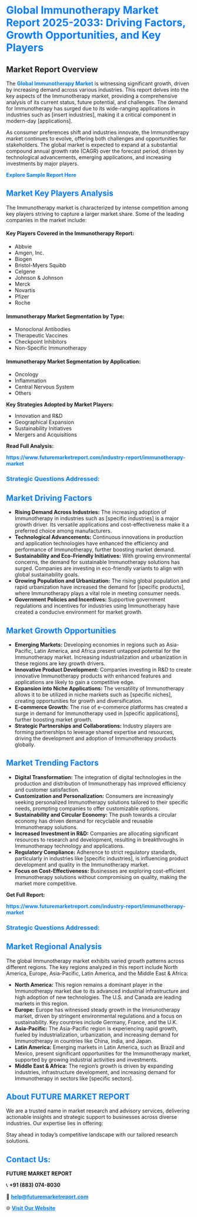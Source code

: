 <h1 style="color: #007BFF;">Global Immunotherapy Market Report 2025-2033: Driving Factors, Growth Opportunities, and Key Players</h1>

<section id="overview">
<h2>Market Report Overview</h2>
<p>The <a href="https://www.futuremarketreport.com/industry-report/immunotherapy-market" style="color: #007BFF; text-decoration: none;"><strong>Global Immunotherapy Market</strong></a> is witnessing significant growth, driven by increasing demand across various industries. This report delves into the key aspects of the Immunotherapy market, providing a comprehensive analysis of its current status, future potential, and challenges. The demand for Immunotherapy has surged due to its wide-ranging applications in industries such as [insert industries], making it a critical component in modern-day [applications].</p>
<p>As consumer preferences shift and industries innovate, the Immunotherapy market continues to evolve, offering both challenges and opportunities for stakeholders. The global market is expected to expand at a substantial compound annual growth rate (CAGR) over the forecast period, driven by technological advancements, emerging applications, and increasing investments by major players.</p>
</section>

<section id="overview">
<p><a href="https://www.futuremarketreport.com/request-sample/reportId=97890" style="color: #007BFF; text-decoration: none;"><strong>Explore Sample Report Here</strong></a></p>
</section>

<section id="key-players">
<h2 style="color: #007BFF;">Market Key Players Analysis</h2>
<p>The Immunotherapy market is characterized by intense competition among key players striving to capture a larger market share. Some of the leading companies in the market include:</p>
<h4>Key Players Covered in the Immunotherapy Report:</h4>
<ul><li>Abbvie</li><li>Amgen, Inc.</li><li>Biogen</li><li>Bristol-Myers Squibb</li><li>Celgene</li><li>Johnson &amp; Johnson</li><li>Merck</li><li>Novartis</li><li>Pfizer</li><li>Roche</li></ul>
<h4>Immunotherapy Market Segmentation by Type:</h4>
<ul><li>Monoclonal Antibodies</li><li>Therapeutic Vaccines</li><li>Checkpoint Inhibitors</li><li>Non-Specific Immunotherapy</li></ul>

<h4>Immunotherapy Market Segmentation by Application:</h4>
<ul><li>Oncology</li><li>Inflammation</li><li>Central Nervous System</li><li>Others</li></ul>
<p><strong>Key Strategies Adopted by Market Players:</strong></p>
<ul>
<li>Innovation and R&D</li>
<li>Geographical Expansion</li>
<li>Sustainability Initiatives</li>
<li>Mergers and Acquisitions</li>
</ul>
</section>

<section>
<p><strong>Read Full Analysis: </strong></p><a href="https://www.futuremarketreport.com/industry-report/immunotherapy-market" style="color: #007BFF; text-decoration: none;"><strong>https://www.futuremarketreport.com/industry-report/immunotherapy-market</strong></a>
<h3 style="color: #007BFF;">Strategic Questions Addressed:</h3>
</section>

<section id="driving-factors">
<h2 style="color: #007BFF;">Market Driving Factors</h2>
<ul>
<li><strong>Rising Demand Across Industries:</strong> The increasing adoption of Immunotherapy in industries such as [specific industries] is a major growth driver. Its versatile applications and cost-effectiveness make it a preferred choice among manufacturers.</li>
<li><strong>Technological Advancements:</strong> Continuous innovations in production and application technologies have enhanced the efficiency and performance of Immunotherapy, further boosting market demand.</li>
<li><strong>Sustainability and Eco-Friendly Initiatives:</strong> With growing environmental concerns, the demand for sustainable Immunotherapy solutions has surged. Companies are investing in eco-friendly variants to align with global sustainability goals.</li>
<li><strong>Growing Population and Urbanization:</strong> The rising global population and rapid urbanization have increased the demand for [specific products], where Immunotherapy plays a vital role in meeting consumer needs.</li>
<li><strong>Government Policies and Incentives:</strong> Supportive government regulations and incentives for industries using Immunotherapy have created a conducive environment for market growth.</li>
</ul>
</section>

<section id="growth-opportunities">
<h2 style="color: #007BFF;">Market Growth Opportunities</h2>
<ul>
<li><strong>Emerging Markets:</strong> Developing economies in regions such as Asia-Pacific, Latin America, and Africa present untapped potential for the Immunotherapy market. Increasing industrialization and urbanization in these regions are key growth drivers.</li>
<li><strong>Innovative Product Development:</strong> Companies investing in R&D to create innovative Immunotherapy products with enhanced features and applications are likely to gain a competitive edge.</li>
<li><strong>Expansion into Niche Applications:</strong> The versatility of Immunotherapy allows it to be utilized in niche markets such as [specific niches], creating opportunities for growth and diversification.</li>
<li><strong>E-commerce Growth:</strong> The rise of e-commerce platforms has created a surge in demand for Immunotherapy used in [specific applications], further boosting market growth.</li>
<li><strong>Strategic Partnerships and Collaborations:</strong> Industry players are forming partnerships to leverage shared expertise and resources, driving the development and adoption of Immunotherapy products globally.</li>
</ul>
</section>

<section id="trending-factors">
<h2 style="color: #007BFF;">Market Trending Factors</h2>
<ul>
<li><strong>Digital Transformation:</strong> The integration of digital technologies in the production and distribution of Immunotherapy has improved efficiency and customer satisfaction.</li>
<li><strong>Customization and Personalization:</strong> Consumers are increasingly seeking personalized Immunotherapy solutions tailored to their specific needs, prompting companies to offer customizable options.</li>
<li><strong>Sustainability and Circular Economy:</strong> The push towards a circular economy has driven demand for recyclable and reusable Immunotherapy solutions.</li>
<li><strong>Increased Investment in R&D:</strong> Companies are allocating significant resources to research and development, resulting in breakthroughs in Immunotherapy technology and applications.</li>
<li><strong>Regulatory Compliance:</strong> Adherence to strict regulatory standards, particularly in industries like [specific industries], is influencing product development and quality in the Immunotherapy market.</li>
<li><strong>Focus on Cost-Effectiveness:</strong> Businesses are exploring cost-efficient Immunotherapy solutions without compromising on quality, making the market more competitive.</li>
</ul>
</section>

<section>
<p><strong>Get Full Report: </strong></p><a href="https://www.futuremarketreport.com/industry-report/immunotherapy-market" style="color: #007BFF; text-decoration: none;"><strong>https://www.futuremarketreport.com/industry-report/immunotherapy-market</strong></a>
<h3 style="color: #007BFF;">Strategic Questions Addressed:</h3>
</section>


<section id="regional-analysis">
<h2 style="color: #007BFF;">Market Regional Analysis</h2>
<p>The global Immunotherapy market exhibits varied growth patterns across different regions. The key regions analyzed in this report include North America, Europe, Asia-Pacific, Latin America, and the Middle East & Africa:</p>
<ul>
<li><strong>North America:</strong> This region remains a dominant player in the Immunotherapy market due to its advanced industrial infrastructure and high adoption of new technologies. The U.S. and Canada are leading markets in this region.</li>
<li><strong>Europe:</strong> Europe has witnessed steady growth in the Immunotherapy market, driven by stringent environmental regulations and a focus on sustainability. Key countries include Germany, France, and the U.K.</li>
<li><strong>Asia-Pacific:</strong> The Asia-Pacific region is experiencing rapid growth, fueled by industrialization, urbanization, and increasing demand for Immunotherapy in countries like China, India, and Japan.</li>
<li><strong>Latin America:</strong> Emerging markets in Latin America, such as Brazil and Mexico, present significant opportunities for the Immunotherapy market, supported by growing industrial activities and investments.</li>
<li><strong>Middle East & Africa:</strong> The region’s growth is driven by expanding industries, infrastructure development, and increasing demand for Immunotherapy in sectors like [specific sectors].</li>
</ul>
</section>

<footer>
<h2 style="color: #007BFF;">About FUTURE MARKET REPORT</h2>
<p>We are a trusted name in market research and advisory services, delivering actionable insights and strategic support to businesses across diverse industries. Our expertise lies in offering:</p>

<p>Stay ahead in today’s competitive landscape with our tailored research solutions.</p>

<h2 style="color: #007BFF;">Contact Us:</h2>
<p><strong>FUTURE MARKET REPORT</strong></p>
<p>📞 <strong>+91 (883) 074-8030</strong></p>
<p>📧 <strong><a href="mailto:help@futuremarketreport.com" style="color: #007BFF;">help@futuremarketreport.com</a></strong></p>
<p>🌐 <strong><a href="https://www.futuremarketreport.com/" style="color: #007BFF;">Visit Our Website</a></strong></p>
</footer>